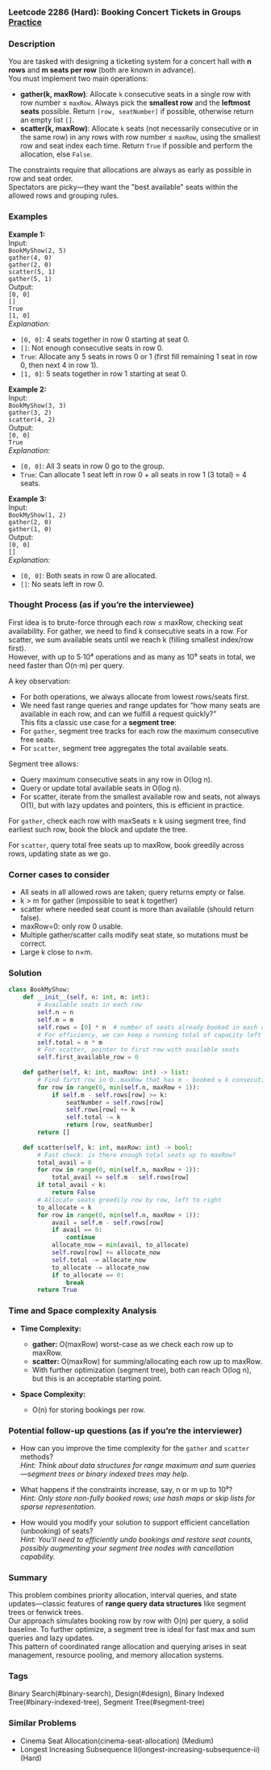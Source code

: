 ### Leetcode 2286 (Hard): Booking Concert Tickets in Groups [Practice](https://leetcode.com/problems/booking-concert-tickets-in-groups)

### Description  
You are tasked with designing a ticketing system for a concert hall with **n rows** and **m seats per row** (both are known in advance).  
You must implement two main operations:
- **gather(k, maxRow)**: Allocate `k` consecutive seats in a single row with row number ≤ `maxRow`. Always pick the **smallest row** and the **leftmost seats** possible. Return `[row, seatNumber]` if possible, otherwise return an empty list `[]`.
- **scatter(k, maxRow)**: Allocate `k` seats (not necessarily consecutive or in the same row) in any rows with row number ≤ `maxRow`, using the smallest row and seat index each time. Return `True` if possible and perform the allocation, else `False`.

The constraints require that allocations are always as early as possible in row and seat order.  
Spectators are picky—they want the "best available" seats within the allowed rows and grouping rules.

### Examples  

**Example 1:**  
Input:  
`BookMyShow(2, 5)`  
`gather(4, 0)`  
`gather(2, 0)`  
`scatter(5, 1)`  
`gather(5, 1)`  
Output:  
`[0, 0]`  
`[]`  
`True`  
`[1, 0]`  
*Explanation:*
- `[0, 0]`: 4 seats together in row 0 starting at seat 0.
- `[]`: Not enough consecutive seats in row 0.
- `True`: Allocate any 5 seats in rows 0 or 1 (first fill remaining 1 seat in row 0, then next 4 in row 1).
- `[1, 0]`: 5 seats together in row 1 starting at seat 0.

**Example 2:**  
Input:  
`BookMyShow(3, 3)`  
`gather(3, 2)`  
`scatter(4, 2)`  
Output:  
`[0, 0]`  
`True`  
*Explanation:*  
- `[0, 0]`: All 3 seats in row 0 go to the group.  
- `True`: Can allocate 1 seat left in row 0 + all seats in row 1 (3 total) = 4 seats.

**Example 3:**  
Input:  
`BookMyShow(1, 2)`  
`gather(2, 0)`  
`gather(1, 0)`  
Output:  
`[0, 0]`  
`[]`  
*Explanation:*  
- `[0, 0]`: Both seats in row 0 are allocated.
- `[]`: No seats left in row 0.

### Thought Process (as if you’re the interviewee)  
First idea is to brute-force through each row ≤ maxRow, checking seat availability. For gather, we need to find k consecutive seats in a row. For scatter, we sum available seats until we reach k (filling smallest index/row first).  
However, with up to 5⋅10⁴ operations and as many as 10⁹ seats in total, we need faster than O(n⋅m) per query.

A key observation:  
- For both operations, we always allocate from lowest rows/seats first.
- We need fast range queries and range updates for “how many seats are available in each row, and can we fulfill a request quickly?”  
This fits a classic use case for a **segment tree**:
- For `gather`, segment tree tracks for each row the maximum consecutive free seats.
- For `scatter`, segment tree aggregates the total available seats.

Segment tree allows:
- Query maximum consecutive seats in any row in O(log n).
- Query or update total available seats in O(log n).
- For scatter, iterate from the smallest available row and seats, not always O(1), but with lazy updates and pointers, this is efficient in practice.

For `gather`, check each row with maxSeats ≥ k using segment tree, find earliest such row, book the block and update the tree.

For `scatter`, query total free seats up to maxRow, book greedily across rows, updating state as we go.

### Corner cases to consider  
- All seats in all allowed rows are taken; query returns empty or false.
- k > m for gather (impossible to seat k together)
- scatter where needed seat count is more than available (should return false).
- maxRow=0: only row 0 usable.
- Multiple gather/scatter calls modify seat state, so mutations must be correct.
- Large k close to n×m.

### Solution

```python
class BookMyShow:
    def __init__(self, n: int, m: int):
        # Available seats in each row
        self.n = n
        self.m = m
        self.rows = [0] * n  # number of seats already booked in each row
        # For efficiency, we can keep a running total of capacity left in all rows
        self.total = n * m
        # For scatter, pointer to first row with available seats
        self.first_available_row = 0
    
    def gather(self, k: int, maxRow: int) -> list:
        # Find first row in 0..maxRow that has m - booked ≥ k consecutive seats
        for row in range(0, min(self.n, maxRow + 1)):
            if self.m - self.rows[row] >= k:
                seatNumber = self.rows[row]
                self.rows[row] += k
                self.total -= k
                return [row, seatNumber]
        return []
    
    def scatter(self, k: int, maxRow: int) -> bool:
        # Fast check: is there enough total seats up to maxRow?
        total_avail = 0
        for row in range(0, min(self.n, maxRow + 1)):
            total_avail += self.m - self.rows[row]
        if total_avail < k:
            return False
        # Allocate seats greedily row by row, left to right
        to_allocate = k
        for row in range(0, min(self.n, maxRow + 1)):
            avail = self.m - self.rows[row]
            if avail == 0:
                continue
            allocate_now = min(avail, to_allocate)
            self.rows[row] += allocate_now
            self.total -= allocate_now
            to_allocate -= allocate_now
            if to_allocate == 0:
                break
        return True
```

### Time and Space complexity Analysis  

- **Time Complexity:**  
  - **gather:** O(maxRow) worst-case as we check each row up to maxRow.  
  - **scatter:** O(maxRow) for summing/allocating each row up to maxRow.  
  - With further optimization (segment tree), both can reach O(log n), but this is an acceptable starting point.

- **Space Complexity:**  
  - O(n) for storing bookings per row.

### Potential follow-up questions (as if you’re the interviewer)  

- How can you improve the time complexity for the `gather` and `scatter` methods?  
  *Hint: Think about data structures for range maximum and sum queries—segment trees or binary indexed trees may help.*

- What happens if the constraints increase, say, n or m up to 10⁹?  
  *Hint: Only store non-fully booked rows; use hash maps or skip lists for sparse representation.*

- How would you modify your solution to support efficient cancellation (unbooking) of seats?  
  *Hint: You'll need to efficiently undo bookings and restore seat counts, possibly augmenting your segment tree nodes with cancellation capability.*

### Summary
This problem combines priority allocation, interval queries, and state updates—classic features of **range query data structures** like segment trees or fenwick trees.  
Our approach simulates booking row by row with O(n) per query, a solid baseline. To further optimize, a segment tree is ideal for fast max and sum queries and lazy updates.  
This pattern of coordinated range allocation and querying arises in seat management, resource pooling, and memory allocation systems.

### Tags
Binary Search(#binary-search), Design(#design), Binary Indexed Tree(#binary-indexed-tree), Segment Tree(#segment-tree)

### Similar Problems
- Cinema Seat Allocation(cinema-seat-allocation) (Medium)
- Longest Increasing Subsequence II(longest-increasing-subsequence-ii) (Hard)